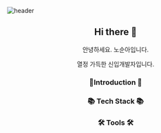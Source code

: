 <!--
**SoonAh-Noh/SoonAh-Noh** is a ✨ _special_ ✨ repository because its `README.md` (this file) appears on your GitHub profile.

Here are some ideas to get you started:

- 🔭 I’m currently working on ...
- 🌱 I’m currently learning ...
- 👯 I’m looking to collaborate on ...
- 🤔 I’m looking for help with ...
- 💬 Ask me about ...
- 📫 How to reach me: ...
- 😄 Pronouns: ...
- ⚡ Fun fact: ...
-->


![header](https://capsule-render.vercel.app/api?type=Slice&reversal=true&color=timeAuto&height=300&section=header&text=SoonAh-Noh&animation=fadeIn&fontSize=90&rotate=-20)

<div align=center>
  <h2>Hi there 👋</h2>
  <p>안녕하세요. 노순아입니다.</p>
  <p>열정 가득한 신입개발자입니다.</p>
  <h3>🙌Introduction 🙌</h3>
  <h3>📚 Tech Stack 📚</h3>
  <h3>🛠️ Tools 🛠️</h3>
  
</div>
